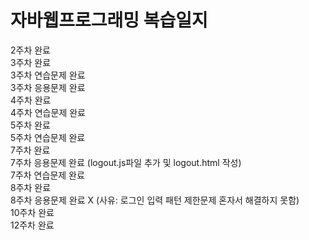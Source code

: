 # 자바웹프로그래밍 복습일지

2주차 완료 <br/>
3주차 완료 <br/>
3주차 연습문제 완료 <br/>
3주차 응용문제 완료 <br/>
4주차 완료 <br/>
4주차 연습문제 완료 <br/>
5주차 완료 <br/>
5주차 연습문제 완료 <br/>
7주차 완료 <br/>
7주차 응용문제 완료 (logout.js파일 추가 및 logout.html 작성) <br/>
7주차 연습문제 완료 <br/>
8주차 완료 <br/>
8주차 응용문제 완료 X (사유: 로그인 입력 패턴 제한문제 혼자서 해결하지 못함) <br/>
10주차 완료 <br/>
12주차 완료 <br/>